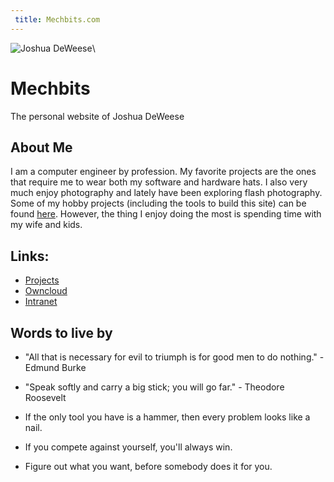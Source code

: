 ```yaml
---
 title: Mechbits.com
---
```


![Joshua DeWeese](me.jpg "me")\ 

# Mechbits
The personal website of Joshua DeWeese

## About Me

I am a computer engineer by profession. My favorite projects are the ones that require me to wear both my software and hardware hats. I also very much enjoy photography and lately have been exploring flash photography. Some of my hobby projects (including the tools to build this site) can be found [here](https://github.com/Enoch247). However, the thing I enjoy doing the most is spending time with my wife and kids.

## Links: 
- [Projects](https://github.com/Enoch247)
- [Owncloud](https://mechbits.com/owncloud)
- [Intranet](http://intranet.mechbits.com/)

## Words to live by
- "All that is necessary for evil to triumph is for good men to do nothing." - Edmund Burke


- "Speak softly and carry a big stick; you will go far." - Theodore Roosevelt


- If the only tool you have is a hammer, then every problem looks like a nail. 


- If you compete against yourself, you'll always win. 


- Figure out what you want, before somebody does it for you. 

